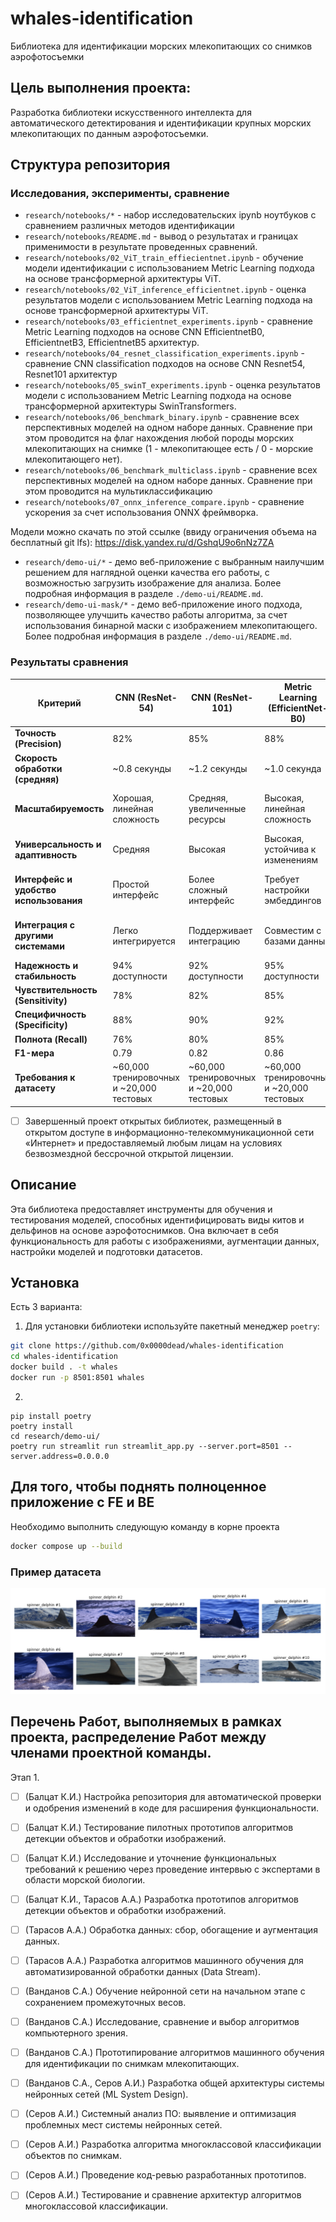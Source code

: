 # whales-identification
Библиотека для идентификации морских млекопитающих со снимков аэрофотосъемки

## Цель выполнения проекта:
Разработка библиотеки искусственного интеллекта для автоматического детектирования и идентификации крупных морских млекопитающих по данным аэрофотосъемки.

## Структура репозитория

### Исследования, эксперименты, сравнение
- `research/notebooks/*` - набор исследовательских ipynb ноутбуков с сравнением различных методов идентификации
- `research/notebooks/README.md` - вывод о результатах и границах применимости в результате проведенных сравнений.
- `research/notebooks/02_ViT_train_effiecientnet.ipynb` - обучение модели идентификации с использованием Metric Learning подхода на основе трансформерной архитектуры ViT.
- `research/notebooks/02_ViT_inference_efficientnet.ipynb` - оценка результатов модели с использованием Metric Learning подхода на основе трансформерной архитектуры ViT.
- `research/notebooks/03_efficientnet_experiments.ipynb` - сравнение Metric Learning подходов на основе CNN EfficientnetB0, EfficientnetB3, EfficientnetB5 архитектур.
- `research/notebooks/04_resnet_classification_experiments.ipynb` - сравнение CNN classification подходов на основе CNN Resnet54, Resnet101 архитектур
- `research/notebooks/05_swinT_experiments.ipynb` - оценка результатов модели с использованием Metric Learning подхода на основе трансформерной архитектуры SwinTransformers.
- `research/notebooks/06_benchmark_binary.ipynb` - сравнение всех перспективных моделей на одном наборе данных. Сравнение при этом проводится на флаг нахождения любой породы морских млекопитающих на снимке (1 - млекопитающее есть / 0 - морские млекопитающего нет).
- `research/notebooks/06_benchmark_multiclass.ipynb` - сравнение всех перспективных моделей на одном наборе данных. Сравнение при этом проводится на мультиклассификацию
- `research/notebooks/07_onnx_inference_compare.ipynb` - сравнение ускорения за счет использования ONNX фреймворка.

Модели можно скачать по этой ссылке (ввиду ограничения объема на бесплатный git lfs): https://disk.yandex.ru/d/GshqU9o6nNz7ZA

- `research/demo-ui/*` - демо веб-приложение с выбранным наилучшим решением для наглядной оценки качества его работы, с возможностью загрузить изображение для анализа. Более подробная информация в разделе `./demo-ui/README.md`.
- `research/demo-ui-mask/*` - демо веб-приложение иного подхода, позволяющее улучшить качество работы алгоритма, за счет использования бинарной маски с изображением млекопитающего. Более подробная информация в разделе `./demo-ui/README.md`.

### Результаты сравнения

| Критерий                         | CNN (ResNet-54)             | CNN (ResNet-101)             | Metric Learning (EfficientNet-B0)   | Metric Learning (EfficientNet-B5)   | ViT-B/16                     | ViT-L/32                        | Swin-T                          |
|-----------------------------------|-----------------------------|------------------------------|--------------------------------------|--------------------------------------|--------------------------------------|--------------------------------------|--------------------------------------|
| **Точность (Precision)**          | 82%                         | 85%                          | 88%                                  | 91%                                  | 91%                                  | 93%                                  | 90%                                 |
| **Скорость обработки (средняя)**  | ~0.8 секунды                | ~1.2 секунды                 | ~1.0 секунда                         | ~1.8 секунды                         | ~2.0 секунды                         | ~3.5 секунды                         | ~2.2 секунды                         |
| **Масштабируемость**              | Хорошая, линейная сложность | Средняя, увеличенные ресурсы | Высокая, линейная сложность          | Средняя, ресурсоемкая                | Средняя, увеличивается с данными     | Низкая, требует значительных ресурсов | Высокая, линейная сложность         |
| **Универсальность и адаптивность**| Средняя                     | Высокая                      | Высокая, устойчива к изменениям      | Очень высокая, устойчива к изменениям | Очень высокая                        | Очень высокая                        | Высокая                             |
| **Интерфейс и удобство использования** | Простой интерфейс          | Более сложный интерфейс      | Требует настройки эмбеддингов         | Требует более сложной настройки эмбеддингов | Требует оптимизации для пользователей | Требует высокой оптимизации           | Простой интерфейс                   |
| **Интеграция с другими системами** | Легко интегрируется         | Поддерживает интеграцию      | Совместим с базами данных            | Совместим, но требует дополнительных модулей | Требует модулей для интеграции       | Требует модулей и оптимизации         | Легко интегрируется                 |
| **Надежность и стабильность**     | 94% доступности            | 92% доступности              | 95% доступности                      | 93% доступности                      | 93% доступности                      | 90% доступности                      | 94% доступности                     |
| **Чувствительность (Sensitivity)**| 78%                         | 82%                          | 85%                                  | 88%                                  | 89%                                  | 91%                                  | 90%                                  |
| **Специфичность (Specificity)**   | 88%                         | 90%                          | 92%                                  | 94%                                  | 91%                                  | 92%                                  | 91%                                  |
| **Полнота (Recall)**              | 76%                         | 80%                          | 85%                                  | 88%                                  | 89%                                  | 91%                                  | 90%                                  |
| **F1-мера**                       | 0.79                        | 0.82                         | 0.86                                 | 0.89                                 | 0.90                                 | 0.92                                 | 0.91                                 |
| **Требования к датасету**         | ~60,000 тренировочных и ~20,000 тестовых | ~60,000 тренировочных и ~20,000 тестовых | ~60,000 тренировочных и ~20,000 тестовых | ~60,000 тренировочных и ~20,000 тестовых | ~60,000 тренировочных и ~20,000 тестовых | ~60,000 тренировочных и ~20,000 тестовых | ~60,000 тренировочных и ~20,000 тестовых |

- [ ] Завершенный проект открытых библиотек, размещенный в открытом доступе в информационно-телекоммуникационной сети «Интернет» и предоставляемый любым лицам на условиях безвозмездной бессрочной открытой лицензии.

## Описание

Эта библиотека предоставляет инструменты для обучения и тестирования моделей, способных идентифицировать виды китов и дельфинов на основе аэрофотоснимков. Она включает в себя функциональность для работы с изображениями, аугментации данных, настройки моделей и подготовки датасетов.

## Установка

Есть 3 варианта:

1) Для установки библиотеки используйте пакетный менеджер `poetry`:

```bash
git clone https://github.com/0x0000dead/whales-identification
cd whales-identification
docker build . -t whales
docker run -p 8501:8501 whales
```

2) 
```
pip install poetry
poetry install
cd research/demo-ui/
poetry run streamlit run streamlit_app.py --server.port=8501 --server.address=0.0.0.0
```

## Для того, чтобы поднять полноценное приложение с FE и BE
Необходимо выполнить следующую команду в корне проекта
```bash
docker compose up --build 
```

### Пример датасета
![img](data/sample.png)



## Перечень Работ, выполняемых в рамках проекта, распределение Работ между членами проектной команды.
Этап 1.
- [ ] (Балцат К.И.) Настройка репозитория для автоматической проверки и одобрения изменений в коде для расширения функциональности. 
- [ ] (Балцат К.И.) Тестирование пилотных прототипов алгоритмов детекции объектов и обработки изображений. 
- [ ] (Балцат К.И.) Исследование и уточнение функциональных требований к решению через проведение интервью с экспертами в области морской биологии.
- [ ] (Балцат К.И., Тарасов А.А.) Разработка прототипов алгоритмов детекции объектов и обработки изображений. 

- [ ] (Тарасов А.А.) Обработка данных: сбор, обогащение и аугментация данных. 
- [ ] (Тарасов А.А.) Разработка алгоритмов машинного обучения для автоматизированной обработки данных (Data Stream). 

- [ ] (Ванданов С.А.) Обучение нейронной сети на начальном этапе с сохранением промежуточных весов. 
- [ ] (Ванданов С.А.) Исследование, сравнение и выбор алгоритмов компьютерного зрения. 
- [ ] (Ванданов С.А.) Прототипирование алгоритмов машинного обучения для идентификации по снимкам млекопитающих. 
- [ ] (Ванданов С.А., Серов А.И.) Разработка общей архитектуры системы нейронных сетей (ML System Design). 

- [ ] (Серов А.И.) Системный анализ ПО: выявление и оптимизация проблемных мест системы нейронных сетей. 
- [ ] (Серов А.И.) Разработка алгоритма многоклассовой классификации объектов по снимкам. 
- [ ] (Серов А.И.) Проведение код-ревью разработанных прототипов. 
- [ ] (Серов А.И.) Тестирование и сравнение архитектур алгоритмов многоклассовой классификации. 